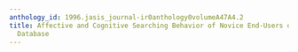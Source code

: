 ```yaml
---
anthology_id: 1996.jasis_journal-ir0anthology0volumeA47A4.2
title: Affective and Cognitive Searching Behavior of Novice End-Users of a Full-Text
  Database
---
```

